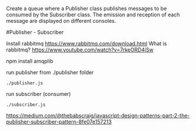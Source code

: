 

Create a queue where a Publisher class publishes messages to be consumed by the Subscriber class. The emission and reception of each message are displayed on different consoles.


#Publisher - Subscriber

Install rabbitmq https://www.rabbitmq.com/download.html 
What is rabbitmq? https://www.youtube.com/watch?v=7rkeORD4jSw

npm install amqplib

run publisher from ./publisher folder
```
./publisher.js
```
run subscriber (consumer)
```
./subscriber.js
```

https://medium.com/@thebabscraig/javascript-design-patterns-part-2-the-publisher-subscriber-pattern-8fe07e157213